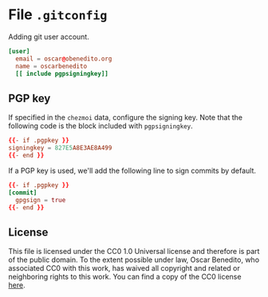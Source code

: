 # File `.gitconfig`

Adding git user account.
```toml file dot_gitconfig.tmpl
[user]
  email = oscar@obenedito.org
  name = oscarbenedito
  [[ include pgpsigningkey]]
```
## PGP key
If specified in the `chezmoi` data, configure the signing key. Note that the following code is the block included with `pgpsigningkey`.
```toml block pgpsigningkey
{{- if .pgpkey }}
signingkey = 827E5A8E3AE8A499
{{- end }}
```

If a PGP key is used, we'll add the following line to sign commits by default.
```toml file dot_gitconfig.tmpl
{{- if .pgpkey }}
[commit]
  gpgsign = true
{{- end }}
```

## License
This file is licensed under the CC0 1.0 Universal license and therefore is part of the public domain. To the extent possible under law, Oscar Benedito, who associated CC0 with this work, has waived all copyright and related or neighboring rights to this work. You can find a copy of the CC0 license [here](https://gitlab.com/oscarbenedito/dotfiles/blob/master/CC0-1.0).

